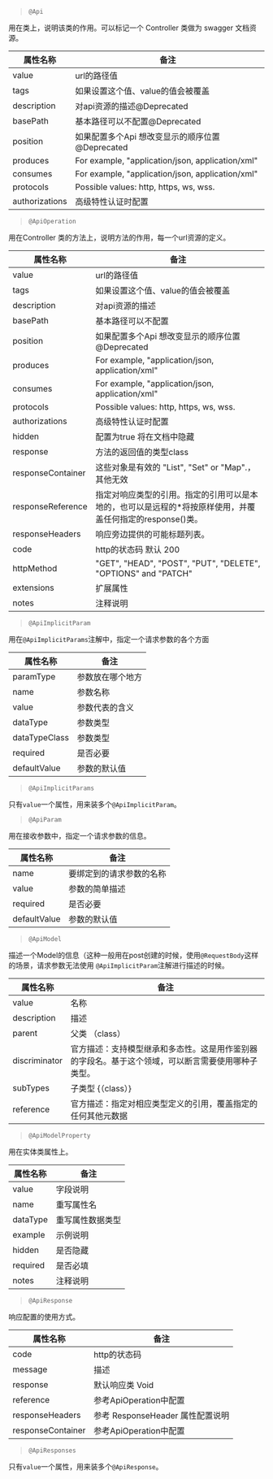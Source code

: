 > `@Api` 

用在类上，说明该类的作用。可以标记一个 Controller 类做为 swagger 文档资源。

| 属性名称       | 备注                                             |
| -------------- | ------------------------------------------------ |
| value          | url的路径值                                      |
| tags           | 如果设置这个值、value的值会被覆盖                |
| description    | 对api资源的描述@Deprecated                       |
| basePath       | 基本路径可以不配置@Deprecated                    |
| position       | 如果配置多个Api 想改变显示的顺序位置@Deprecated  |
| produces       | For example, "application/json, application/xml" |
| consumes       | For example, "application/json, application/xml" |
| protocols      | Possible values: http, https, ws, wss.           |
| authorizations | 高级特性认证时配置                               |

> `@ApiOperation`

用在Controller 类的方法上，说明方法的作用，每一个url资源的定义。

| **属性名称**      | **备注**                                                     |
| ----------------- | ------------------------------------------------------------ |
| value             | url的路径值                                                  |
| tags              | 如果设置这个值、value的值会被覆盖                            |
| description       | 对api资源的描述                                              |
| basePath          | 基本路径可以不配置                                           |
| position          | 如果配置多个Api 想改变显示的顺序位置@Deprecated              |
| produces          | For example, "application/json, application/xml"             |
| consumes          | For example, "application/json, application/xml"             |
| protocols         | Possible values: http, https, ws, wss.                       |
| authorizations    | 高级特性认证时配置                                           |
| hidden            | 配置为true 将在文档中隐藏                                    |
| response          | 方法的返回值的类型class                                      |
| responseContainer | 这些对象是有效的 "List", "Set" or "Map".，其他无效           |
| responseReference | 指定对响应类型的引用。指定的引用可以是本地的，也可以是远程的*将按原样使用，并覆盖任何指定的response()类。 |
| responseHeaders   | 响应旁边提供的可能标题列表。                                 |
| code              | http的状态码 默认 200                                        |
| httpMethod        | "GET", "HEAD", "POST", "PUT", "DELETE", "OPTIONS" and "PATCH" |
| extensions        | 扩展属性                                                     |
| notes             | 注释说明                                                     |

> `@ApiImplicitParam`

用在`@ApiImplicitParams`注解中，指定一个请求参数的各个方面

| **属性名称**  | **备注**         |
| ------------- | ---------------- |
| paramType     | 参数放在哪个地方 |
| name          | 参数名称         |
| value         | 参数代表的含义   |
| dataType      | 参数类型         |
| dataTypeClass | 参数类型         |
| required      | 是否必要         |
| defaultValue  | 参数的默认值     |

> `@ApiImplicitParams`

只有`value`一个属性，用来装多个`@ApiImplicitParam`。

> `@ApiParam`

用在接收参数中，指定一个请求参数的信息。

| **属性名称** | **备注**                 |
| ------------ | ------------------------ |
| name         | 要绑定到的请求参数的名称 |
| value        | 参数的简单描述           |
| required     | 是否必要                 |
| defaultValue | 参数的默认值             |

> `@ApiModel`

描述一个Model的信息（这种一般用在post创建的时候，使用`@RequestBody`这样的场景，请求参数无法使用 `@ApiImplicitParam`注解进行描述的时候。

| 属性名称      | 备注                                                         |
| ------------- | ------------------------------------------------------------ |
| value         | 名称                                                         |
| description   | 描述                                                         |
| parent        | 父类 （class）                                               |
| discriminator | 官方描述：支持模型继承和多态性。这是用作鉴别器的字段名。基于这个领域，可以断言需要使用哪种子类型。 |
| subTypes      | 子类型 {（class）}                                           |
| reference     | 官方描述：指定对相应类型定义的引用，覆盖指定的任何其他元数据 |

> `@ApiModelProperty`

用在实体类属性上。

| 属性名称 | 备注             |
| -------- | ---------------- |
| value    | 字段说明         |
| name     | 重写属性名       |
| dataType | 重写属性数据类型 |
| example  | 示例说明         |
| hidden   | 是否隐藏         |
| required | 是否必填         |
| notes    | 注释说明         |

> `@ApiResponse`

响应配置的使用方式。

| 属性名称          | 备注                             |
| ----------------- | -------------------------------- |
| code              | http的状态码                     |
| message           | 描述                             |
| response          | 默认响应类 Void                  |
| reference         | 参考ApiOperation中配置           |
| responseHeaders   | 参考 ResponseHeader 属性配置说明 |
| responseContainer | 参考ApiOperation中配置           |

> `@ApiResponses`

只有`value`一个属性，用来装多个`@ApiResponse`。


